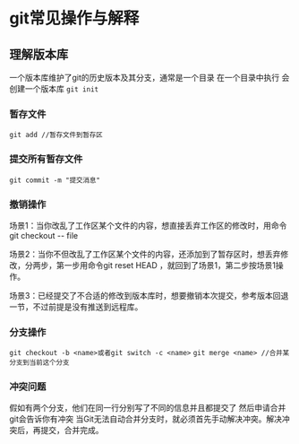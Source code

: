 # git常见操作与解释
## 理解版本库
一个版本库维护了git的历史版本及其分支，通常是一个目录
在一个目录中执行 会创建一个版本库
`git init ` 

### 暂存文件
`git add //暂存文件到暂存区`
### 提交所有暂存文件
`git commit -m "提交消息" `

### 撤销操作
场景1：当你改乱了工作区某个文件的内容，想直接丢弃工作区的修改时，用命令git checkout -- file

场景2：当你不但改乱了工作区某个文件的内容，还添加到了暂存区时，想丢弃修改，分两步，第一步用命令git reset HEAD <file>，就回到了场景1，第二步按场景1操作。  

场景3：已经提交了不合适的修改到版本库时，想要撤销本次提交，参考版本回退一节，不过前提是没有推送到远程库。

### 分支操作
`git checkout -b <name>或者git switch -c <name>`
`git merge <name> //合并某分支到当前这个分支`

### 冲突问题
假如有两个分支，他们在同一行分别写了不同的信息并且都提交了
然后申请合并
git会告诉你有冲突
当Git无法自动合并分支时，就必须首先手动解决冲突。解决冲突后，再提交，合并完成。